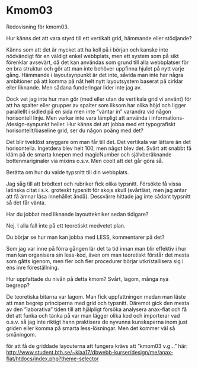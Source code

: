Kmom03
===============================

Redovisning för kmom03.

Hur känns det att vara styrd till ett vertikalt grid, hämmande eller stödjande?

Känns som att det är mycket att ha koll på i början och kanske inte nödvändigt för en väldigt enkel webbplats, men ett system som på sikt förenklar avsevärt, då det kan användas som grund till alla webbplatser för en bra struktur och gör att man inte behöver uppfinna hjulet på nytt varje gång. Hämmande i layoutsynpunkt är det inte, såvida man inte har några ambitioner på att komma på nåt helt nytt layoutsystem baserat på cirklar eller liknande. Men sådana funderingar lider inte jag av.

Dock vet jag inte hur man gör (med eller utan de vertikala grid vi använt) för att ha spalter eller grupper av spalter som liksom har olika höjd och ligger parallellt i sidled på en sida men inte ”väntar in” varandra vid någon horisontell linje. Men verkar inte vara lämpligt att använda i informations- /design-synpunkt heller.
Hur känns det att jobba med ett typografiskt horisontellt/baseline grid, ser du någon poäng med det?

Det blir tveklöst snyggare om man får till det. Det vertikala var lättare än det horisontella. Ingetdera blev helt 100, men något blev det. Svårt att snabbt få kläm på de smarta knepen med magicNumber och självberäknande bottenmariginaler via mixins o.s.v. Men coolt att det går göra så.

Berätta om hur du valde typsnitt till din webbplats.

Jag såg till att brödtext och rubriker fick olika typsnitt. Försökte få vissa latinska citat i s.k. groteskt typsnitt för skojs skull (svårtläst, men jag antar att få ämnar läsa innehållet ändå). Dessvärre hittade jag inte sådant typsnitt så det får vänta.

Har du jobbat med liknande layouttekniker sedan tidigare?

Nej. I alla fall inte på ett teoretiskt medvetet plan.

Du börjar se hur man kan jobba med LESS, kommentarer på det?

Som jag var inne på förra gången lär det ta tid innan man blir effektiv i hur man kan organisera sin less-kod, även om man teoretiskt förstår det mesta som gåtts igenom, men fler och fler procedurer börjar utkristallisera sig i ens inre föreställning.

Hur uppfattade du nivån på detta kmom? Svårt, lagom, många nya begrepp?

De teoretiska bitarna var lagom. Man fick uppfattningen medan man läste att man begrep principerna med grid och typsnitt. Däremot gick den mesta av den ”laborativa” tiden till att hjälpligt försöka analysera anax-flat och få det att funka och tänka på var man lägger olika kod och importerar vad o.s.v. så jag inte riktigt hann praktisera de nyvunna kunskaperna inom just griden eller komma på smarta less-lösningar. Men det kommer väl så småningom.

för att få de griddade layouterna att fungera krävs att ”kmom03 v.g…” här:
http://www.student.bth.se/~klaa17/dbwebb-kurser/design/me/anax-flat/htdocs/index.php?theme-selector
